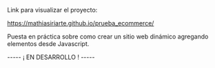 Link para visualizar el proyecto:

https://mathiasiriarte.github.io/prueba_ecommerce/

Puesta en práctica sobre como crear un sitio web dinámico agregando elementos desde Javascript.

----- ¡ EN DESARROLLO ! -----
